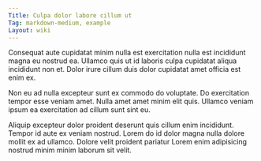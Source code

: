 ```yaml
---
Title: Culpa dolor labore cillum ut
Tag: markdown-medium, example
Layout: wiki
---
```

Consequat aute cupidatat minim nulla est exercitation nulla est incididunt magna eu nostrud ea. Ullamco quis ut id laboris culpa cupidatat aliqua incididunt non et. Dolor irure cillum duis dolor cupidatat amet officia est enim ex.

Non eu ad nulla excepteur sunt ex commodo do voluptate. Do exercitation tempor esse veniam amet. Nulla amet amet minim elit quis. Ullamco veniam ipsum ea exercitation ad cillum sunt sint eu.

Aliquip excepteur dolor proident deserunt quis cillum enim incididunt. Tempor id aute ex veniam nostrud. Lorem do id dolor magna nulla dolore mollit ex ad ullamco. Dolore velit proident pariatur Lorem enim adipisicing nostrud minim minim laborum sit velit.